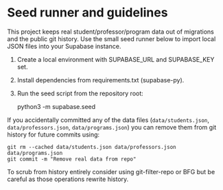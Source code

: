 Seed runner and guidelines
==========================

This project keeps real student/professor/program data out of migrations and the
public git history. Use the small seed runner below to import local JSON files
into your Supabase instance.

1) Create a local environment with SUPABASE_URL and SUPABASE_KEY set.

2) Install dependencies from requirements.txt (supabase-py).

3) Run the seed script from the repository root:

    python3 -m supabase.seed

If you accidentally committed any of the data files (`data/students.json`,
`data/professors.json`, `data/programs.json`) you can remove them from git
history for future commits using:

    git rm --cached data/students.json data/professors.json data/programs.json
    git commit -m "Remove real data from repo"

To scrub from history entirely consider using git-filter-repo or BFG but be
careful as those operations rewrite history.
